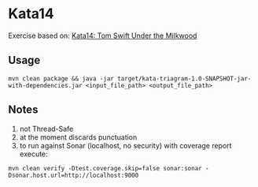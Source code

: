# Kata14
Exercise based on: [Kata14: Tom Swift Under the Milkwood](http://codekata.com/kata/kata14-tom-swift-under-the-milkwood/)
## Usage

```
mvn clean package && java -jar target/kata-triagram-1.0-SNAPSHOT-jar-with-dependencies.jar <input_file_path> <output_file_path>
```

## Notes
1. not Thread-Safe
2. at the moment discards punctuation
3. to run against Sonar (localhost, no security) with coverage report execute:
```
mvn clean verify -Dtest.coverage.skip=false sonar:sonar -Dsonar.host.url=http://localhost:9000
```